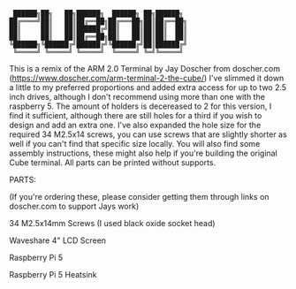 ```
 ██████╗██╗   ██╗██████╗  ██████╗ ██╗██████╗ 
██╔════╝██║   ██║██╔══██╗██╔═══██╗██║██╔══██╗
██║     ██║   ██║██████╔╝██║   ██║██║██║  ██║
██║     ██║   ██║██╔══██╗██║   ██║██║██║  ██║
╚██████╗╚██████╔╝██████╔╝╚██████╔╝██║██████╔╝
 ╚═════╝ ╚═════╝ ╚═════╝  ╚═════╝ ╚═╝╚═════╝
```
                                             

This is a remix of the ARM 2.0 Terminal by Jay Doscher from doscher.com (https://www.doscher.com/arm-terminal-2-the-cube/)
I've slimmed it down a little to my preferred proportions and added extra access for up to two 2.5 inch drives,
although I don't recommend using more than one with the raspberry 5.
The amount of holders is decereased to 2 for this version, I find it sufficient, although there are still holes for a third if you wish to design and add an extra one.
I've also expanded the hole size for the required 34 M2.5x14 screws, you can use screws that are slightly shorter as well if you can't find
that specific size locally.
You will also find some assembly instructions, these might also help if you're building the original Cube terminal.
All parts can be printed without supports.


PARTS:

(If you're ordering these, please consider getting them through links on doscher.com to support Jays work)

34 M2.5x14mm Screws (I used black oxide socket head)

Waveshare 4" LCD Screen

Raspberry Pi 5

Raspberry Pi 5 Heatsink
